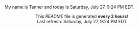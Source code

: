 My name is Tanner and today is Saturday, July 27, 9:24 PM EDT.

<p align="center">This <i>README</i> file is generated <b>every 3 hours</b>!</br>Last refresh: Saturday, July 27, 9:24 PM EDT<br /></p>
